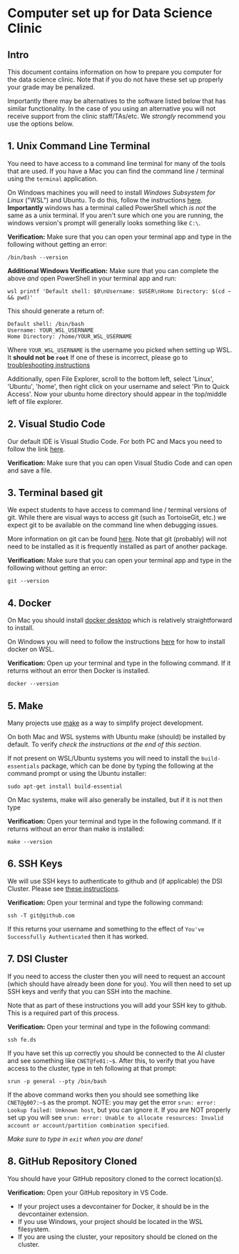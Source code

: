 # Computer set up for Data Science Clinic

## Intro

This document contains information on how to prepare you computer for the data science clinic. Note that if you do not have these set up properly your grade may be penalized.

Importantly there may be alternatives to the software listed below that has similar functionality. In the case of you using an alternative you will not receive support from the clinic staff/TAs/etc. We _strongly_ recommend you use the options below.

## 1. Unix Command Line Terminal

You need to have access to a command line terminal for many of the tools that are used. If you have a Mac you can find the command line / terminal using the `terminal` application. 

On Windows machines you will need to install _Windows Subsystem for Linux_ ("WSL") and Ubuntu. To do this, follow the instructions [here](https://learn.microsoft.com/en-us/windows/wsl/install). **Importantly** windows has a terminal called PowerShell which _is not_ the same as a unix terminal. If you aren't sure which one you are running, the windows version's prompt will generally looks something like `C:\`.

**Verification:** Make sure that you can open your terminal app and type in the following without getting an error:

    /bin/bash --version

**Additional Windows Verification:** Make sure that you can complete the above _and_ open PowerShell in your terminal app and run:

    wsl printf 'Default shell: $0\nUsername: $USER\nHome Directory: $(cd ~ && pwd)'

This should generate a return of:

    Default shell: /bin/bash
    Username: YOUR_WSL_USERNAME
    Home Directory: /home/YOUR_WSL_USERNAME

Where `YOUR_WSL_USERNAME` is the username you picked when setting up WSL. It <b>should not be `root`</b> If one of these is incorrect, please go to [troubleshooting instructions](./troubleshooting.md#troubleshooting-wsl)

Additionally, open File Explorer, scroll to the bottom left, select 'Linux', 'Ubuntu', 'home', then right click on your username and select 'Pin to Quick Access'. Now your ubuntu home directory should appear in the top/middle left of file explorer.


## 2. Visual Studio Code

Our default IDE is Visual Studio Code. For both PC and Macs you need to follow the link [here](https://code.visualstudio.com/download). 

**Verification:** Make sure that you can open Visual Studio Code and can open and save a file.

## 3. Terminal based git

We expect students to have access to command line / terminal versions of git. While there are visual ways to access git (such as TortoiseGit, etc.) we expect git to be available on the command line when debugging issues. 

More information on git can be found [here](https://git-scm.com/book/en/v2/Getting-Started-Installing-Git). Note that git (probably) will not need to be installed as it is frequently installed as part of another package.

**Verification:** Make sure that you can open your terminal app and type in the following without getting an error:

    git --version

## 4. Docker

On Mac you should install [docker desktop](https://docs.docker.com/desktop/) which is relatively straightforward to install. 

On Windows you will need to follow the instructions [here](https://docs.docker.com/desktop/windows/wsl/) for how to install docker on WSL.

**Verification:** Open up your terminal and type in the following command. If it returns without an error then Docker is installed.

    docker --version


## 5. Make

Many projects use [make](https://sites.ualberta.ca/dept/chemeng/AIX-43/share/man/info/C/a_doc_lib/aixprggd/genprogc/make.htm) as a way to simplify project development. 

On both Mac and WSL systems with Ubuntu make (should) be installed by default. To verify _check the instructions at the end of this section_.

If not present on WSL/Ubuntu systems you will need to install the `build-essentials` package, which can be done by typing the following at the command prompt or using the Ubuntu installer:

    sudo apt-get install build-essential

On Mac systems, make will also generally be installed, but if it is not then type 

**Verification:** Open your terminal and type in the following command. If it returns without an error than make is installed:

    make --version

## 6. SSH Keys

We will use SSH keys to authenticate to github and (if applicable) the DSI Cluster. Please see [these instructions](./ssh_github_cluster.md). 

**Verification:** Open your terminal and type the following command:

    ssh -T git@github.com

If this returns your username and something to the effect of `You've Successfully Authenticated` then it has worked. 

## 7. DSI Cluster

If you need to access the cluster then you will need to request an account (which should have already been done for you). You will then need to set up SSH keys and verify that you can SSH into the machine.

Note that as part of these instructions you will add your SSH key to github. This is a required part of this process.

**Verification:** Open your terminal and type in the following command:

    ssh fe.ds

If you have set this up correctly you should be connected to the AI cluster and see something like `CNET@fe01:~$`. After this, to verify that you have access to the cluster, type in teh following at that prompt:

    srun -p general --pty /bin/bash

If the above command works then you should see something like `CNET@g007:~$` as the prompt. NOTE: you may get the error `srun: error: Lookup failed: Unknown host`, but you can ignore it. If you are NOT properly set up you will see `srun: error: Unable to allocate resources: Invalid account or account/partition combination specified`.

_Make sure to type in `exit` when you are done!_

## 8. GitHub Repository Cloned

You should have your GitHub repository cloned to the correct location(s).

**Verification:** Open your GitHub repository in VS Code. 
- If your project uses a devcontainer for Docker, it should be in the devcontainer extension. 
- If you use Windows, your project should be located in the WSL filesystem.
- If you are using the cluster, your repository should be cloned on the cluster. 